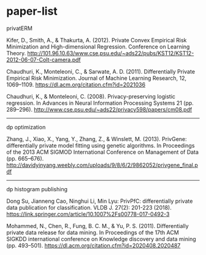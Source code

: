 # paper-list

privatERM

Kifer, D., Smith, A., & Thakurta, A. (2012). Private Convex Empirical Risk Minimization and High-dimensional Regression. Conference on Learning Theory.
http://101.96.10.63/www.cse.psu.edu/~ads22/pubs/KST12/KST12-2012-06-07-Colt-camera.pdf

Chaudhuri, K., Monteleoni, C., & Sarwate, A. D. (2011). Differentially Private Empirical Risk Minimization. Journal of Machine Learning Research, 12, 1069–1109.
https://dl.acm.org/citation.cfm?id=2021036

Chaudhuri, K., & Monteleoni, C. (2008). Privacy-preserving logistic regression. In Advances in Neural Information Processing Systems 21 (pp. 289–296).
http://www.cse.psu.edu/~ads22/privacy598/papers/cm08.pdf


---

dp optimization

Zhang, J., Xiao, X., Yang, Y., Zhang, Z., & Winslett, M. (2013). PrivGene: differentially private model fitting using genetic algorithms. In Proceedings of the 2013 ACM SIGMOD International Conference on Management of Data (pp. 665–676).
http://davidyinyang.weebly.com/uploads/9/8/6/2/9862052/privgene_final.pdf


---

dp histogram publishing

Dong Su, Jianneng Cao, Ninghui Li, Min Lyu: PrivPfC: differentially private data publication for classification. VLDB J. 27(2): 201-223 (2018).
https://link.springer.com/article/10.1007%2Fs00778-017-0492-3

Mohammed, N., Chen, R., Fung, B. C. M., & Yu, P. S. (2011). Differentially private data release for data mining. In Proceedings of the 17th ACM SIGKDD international conference on Knowledge discovery and data mining (pp. 493–501).
https://dl.acm.org/citation.cfm?id=2020408.2020487


